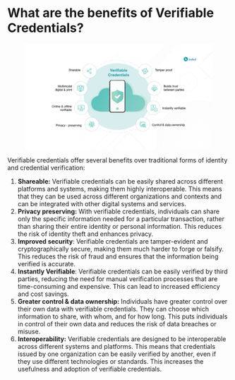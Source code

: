 # What are the benefits of Verifiable Credentials?

<figure><img src="../../.gitbook/assets/Artboard 7 (1).png" alt=""><figcaption></figcaption></figure>

Verifiable credentials offer several benefits over traditional forms of identity and credential verification:

1. **Shareable:** Verifiable credentials can be easily shared across different platforms and systems, making them highly interoperable. This means that they can be used across different organizations and contexts and can be integrated with other digital systems and services.
2. **Privacy preserving:** With verifiable credentials, individuals can share only the specific information needed for a particular transaction, rather than sharing their entire identity or personal information. This reduces the risk of identity theft and enhances privacy.
3. **Improved security**: Verifiable credentials are tamper-evident and cryptographically secure, making them much harder to forge or falsify. This reduces the risk of fraud and ensures that the information being verified is accurate.
4. **Instantly Verifiable**: Verifiable credentials can be easily verified by third parties, reducing the need for manual verification processes that are time-consuming and expensive. This can lead to increased efficiency and cost savings.
5. **Greater control & data ownership:** Individuals have greater control over their own data with verifiable credentials. They can choose which information to share, with whom, and for how long. This puts individuals in control of their own data and reduces the risk of data breaches or misuse.
6. **Interoperability:** Verifiable credentials are designed to be interoperable across different systems and platforms. This means that credentials issued by one organization can be easily verified by another, even if they use different technologies or standards. This increases the usefulness and adoption of verifiable credentials.

